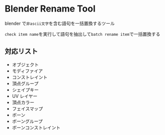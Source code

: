 # Blender Rename Tool

blender で`非ascii文字`を含む語句を一括置換するツール

`check item name`を実行して語句を抽出して`batch rename item`で一括置換する

## 対応リスト

- オブジェクト
- モディファイア
- コンストレイント
- 頂点グループ
- シェイプキー
- UV レイヤー
- 頂点カラー
- フェイスマップ
- ボーン
- ボーングループ
- ボーンコンストレイント

